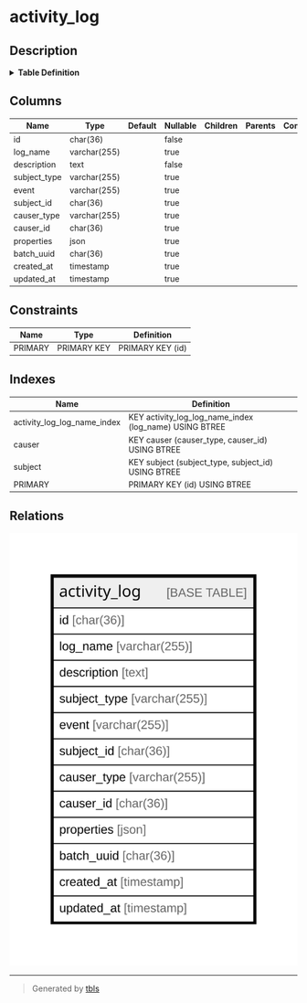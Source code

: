 # activity_log

## Description

<details>
<summary><strong>Table Definition</strong></summary>

```sql
CREATE TABLE `activity_log` (
  `id` char(36) COLLATE utf8mb4_unicode_ci NOT NULL,
  `log_name` varchar(255) COLLATE utf8mb4_unicode_ci DEFAULT NULL,
  `description` text COLLATE utf8mb4_unicode_ci NOT NULL,
  `subject_type` varchar(255) COLLATE utf8mb4_unicode_ci DEFAULT NULL,
  `event` varchar(255) COLLATE utf8mb4_unicode_ci DEFAULT NULL,
  `subject_id` char(36) COLLATE utf8mb4_unicode_ci DEFAULT NULL,
  `causer_type` varchar(255) COLLATE utf8mb4_unicode_ci DEFAULT NULL,
  `causer_id` char(36) COLLATE utf8mb4_unicode_ci DEFAULT NULL,
  `properties` json DEFAULT NULL,
  `batch_uuid` char(36) COLLATE utf8mb4_unicode_ci DEFAULT NULL,
  `created_at` timestamp NULL DEFAULT NULL,
  `updated_at` timestamp NULL DEFAULT NULL,
  PRIMARY KEY (`id`),
  KEY `subject` (`subject_type`,`subject_id`),
  KEY `causer` (`causer_type`,`causer_id`),
  KEY `activity_log_log_name_index` (`log_name`)
) ENGINE=InnoDB DEFAULT CHARSET=utf8mb4 COLLATE=utf8mb4_unicode_ci
```

</details>

## Columns

| Name | Type | Default | Nullable | Children | Parents | Comment |
| ---- | ---- | ------- | -------- | -------- | ------- | ------- |
| id | char(36) |  | false |  |  |  |
| log_name | varchar(255) |  | true |  |  |  |
| description | text |  | false |  |  |  |
| subject_type | varchar(255) |  | true |  |  |  |
| event | varchar(255) |  | true |  |  |  |
| subject_id | char(36) |  | true |  |  |  |
| causer_type | varchar(255) |  | true |  |  |  |
| causer_id | char(36) |  | true |  |  |  |
| properties | json |  | true |  |  |  |
| batch_uuid | char(36) |  | true |  |  |  |
| created_at | timestamp |  | true |  |  |  |
| updated_at | timestamp |  | true |  |  |  |

## Constraints

| Name | Type | Definition |
| ---- | ---- | ---------- |
| PRIMARY | PRIMARY KEY | PRIMARY KEY (id) |

## Indexes

| Name | Definition |
| ---- | ---------- |
| activity_log_log_name_index | KEY activity_log_log_name_index (log_name) USING BTREE |
| causer | KEY causer (causer_type, causer_id) USING BTREE |
| subject | KEY subject (subject_type, subject_id) USING BTREE |
| PRIMARY | PRIMARY KEY (id) USING BTREE |

## Relations

![er](activity_log.svg)

---

> Generated by [tbls](https://github.com/k1LoW/tbls)
